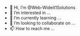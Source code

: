 - 👋 Hi, I’m @Web-Wideit1Solutions
- 👀 I’m interested in ...
- 🌱 I’m currently learning ...
- 💞️ I’m looking to collaborate on ...
- 📫 How to reach me ...

<!---
Web-Wideit1Solutions/Web-Wideit1Solutions is a ✨ special ✨ repository because its `README.md` (this file) appears on your GitHub profile.
You can click the Preview link to take a look at your changes.
--->

